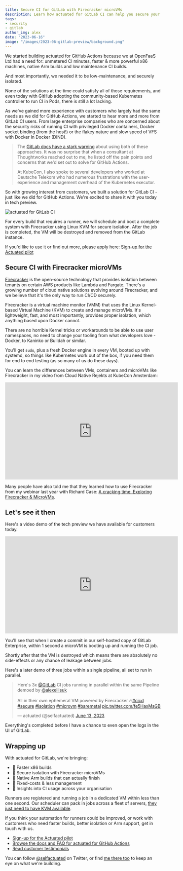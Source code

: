 ```yaml
---
title: Secure CI for GitLab with Firecracker microVMs
description: Learn how actuated for GitLab CI can help you secure your CI/CD pipelines with Firecracker.
tags:
- security
- gitlab
author_img: alex
date: "2023-06-16"
image: "/images/2023-06-gitlab-preview/background.png"
---
```


We started building actuated for GitHub Actions because we at OpenFaaS Ltd had a need for: unmetered CI minutes, faster & more powerful x86 machines, native Arm builds and low maintenance CI builds.

And most importantly, we needed it to be low-maintenance, and securely isolated. 

None of the solutions at the time could satisfy all of those requirements, and even today with GitHub adopting the community-based Kubernetes controller to run CI in Pods, there is still a lot lacking.

As we've gained more experience with customers who largely had the same needs as we did for GitHub Actions, we started to hear more and more from GitLab CI users. From large enterprise companies who are concerned about the security risks of running CI with privileged Docker containers, Docker socket binding (from the host!) or the flakey nature and slow speed of VFS with Docker In Docker (DIND).

> The [GitLab docs have a stark warning](https://docs.gitlab.com/runner/security/) about using both of these approaches. It was no surprise that when a consultant at Thoughtworks reached out to me, he listed off the pain points and concerns that we'd set out to solve for GitHub Actions.
> 
> At KubeCon, I also spoke to several developers who worked at Deutsche Telekom who had numerous frustrations with the user-experience and management overhead of the Kubernetes executor.

So with growing interest from customers, we built a solution for GitLab CI - just like we did for GitHub Actions. We're excited to share it with you today in tech preview.

![actuated for GitLab CI](/images/2023-06-gitlab-preview/conceptual.png)

For every build that requires a runner, we will schedule and boot a complete system with Firecracker using Linux KVM for secure isolation. After the job is completed, the VM will be destroyed and removed from the GitLab instance.

If you'd like to use it or find out more, please apply here: [Sign-up for the Actuated pilot](https://docs.google.com/forms/d/e/1FAIpQLScA12IGyVFrZtSAp2Oj24OdaSMloqARSwoxx3AZbQbs0wpGww/viewform)

## Secure CI with Firecracker microVMs

[Firecracker](https://github.com/firecracker-microvm/firecracker) is the open-source technology that provides isolation between tenants on certain AWS products like Lambda and Fargate. There's a growing number of cloud native solutions evolving around Firecracker, and we believe that it's the only way to run CI/CD securely.

Firecracker is a virtual machine monitor (VMM) that uses the Linux Kernel-based Virtual Machine (KVM) to create and manage microVMs. It's lightweight, fast, and most importantly, provides proper isolation, which anything based upon Docker cannot.

There are no horrible Kernel tricks or workarounds to be able to use user namespaces, no need to change your tooling from what developers love - Docker, to Kaninko or Buildah or similar.

You'll get `sudo`, plus a fresh Docker engine in every VM, booted up with systemd, so things like Kubernetes work out of the box, if you need them for end to end testing (as so many of us do these days).

You can learn the differences between VMs, containers and microVMs like Firecracker in my video from Cloud Native Rejekts at KubeCon Amsterdam:

<iframe width="560" height="315" src="https://www.youtube.com/embed/pTQ_jVYhAoc" title="YouTube video player" frameborder="0" allow="accelerometer; autoplay; clipboard-write; encrypted-media; gyroscope; picture-in-picture; web-share" allowfullscreen></iframe>

Many people have also told me that they learned how to use Firecracker from my webinar last year with Richard Case: [A cracking time: Exploring Firecracker & MicroVMs](https://www.youtube.com/watch?v=CYCsa5e2vqg).

## Let's see it then

Here's a video demo of the tech preview we have available for customers today.

<iframe width="560" height="315" src="https://www.youtube.com/embed/PybSPduDT6s" title="YouTube video player" frameborder="0" allow="accelerometer; autoplay; clipboard-write; encrypted-media; gyroscope; picture-in-picture; web-share" allowfullscreen></iframe>

You'll see that when I create a commit in our self-hosted copy of GitLab Enterprise, within 1 second a microVM is booting up and running the CI job.

Shortly after that the VM is destroyed which means there are absolutely no side-effects or any chance of leakage between jobs.

Here's a later demo of three jobs within a single pipeline, all set to run in parallel.

<blockquote class="twitter-tweet"><p lang="en" dir="ltr">Here&#39;s 3x <a href="https://twitter.com/gitlab?ref_src=twsrc%5Etfw">@GitLab</a> CI jobs running in parallel within the same Pipeline demoed by <a href="https://twitter.com/alexellisuk?ref_src=twsrc%5Etfw">@alexellisuk</a> <br><br>All in their own ephemeral VM powered by Firecracker 🔥<a href="https://twitter.com/hashtag/cicd?src=hash&amp;ref_src=twsrc%5Etfw">#cicd</a> <a href="https://twitter.com/hashtag/secure?src=hash&amp;ref_src=twsrc%5Etfw">#secure</a> <a href="https://twitter.com/hashtag/isolation?src=hash&amp;ref_src=twsrc%5Etfw">#isolation</a> <a href="https://twitter.com/hashtag/microvm?src=hash&amp;ref_src=twsrc%5Etfw">#microvm</a> <a href="https://twitter.com/hashtag/baremetal?src=hash&amp;ref_src=twsrc%5Etfw">#baremetal</a> <a href="https://t.co/fe5HaxMsGB">pic.twitter.com/fe5HaxMsGB</a></p>&mdash; actuated (@selfactuated) <a href="https://twitter.com/selfactuated/status/1668575246952136704?ref_src=twsrc%5Etfw">June 13, 2023</a></blockquote> <script async src="https://platform.twitter.com/widgets.js" charset="utf-8"></script>

Everything's completed before I have a chance to even open the logs in the UI of GitLab.

## Wrapping up

With actuated for GitLab, we're bringing:

* 🚀 Faster x86 builds
* 🚀 Secure isolation with Firecracker microVMs
* 🚀 Native Arm builds that can actually finish
* 🚀 Fixed-costs & less management
* 🚀 Insights into CI usage across your organisation

Runners are registered and running a job in a dedicated VM within less than one second. Our scheduler can pack in jobs across a fleet of servers, [they just need to have KVM available](https://docs.actuated.dev/provision-server/).

If you think your automation for runners could be improved, or work with customers who need faster builds, better isolation or Arm support, get in touch with us.

* [Sign-up for the Actuated pilot](https://docs.google.com/forms/d/e/1FAIpQLScA12IGyVFrZtSAp2Oj24OdaSMloqARSwoxx3AZbQbs0wpGww/viewform)
* [Browse the docs and FAQ for actuated for GitHub Actions](https://docs.actuated.dev/)
* [Read customer testimonials](https://actuated.dev/)

You can follow [@selfactuated](https://twitter.com/selfactuated) on Twitter, or find [me there too](https://twitter.com/alexellisuk) to keep an eye on what we're building.

